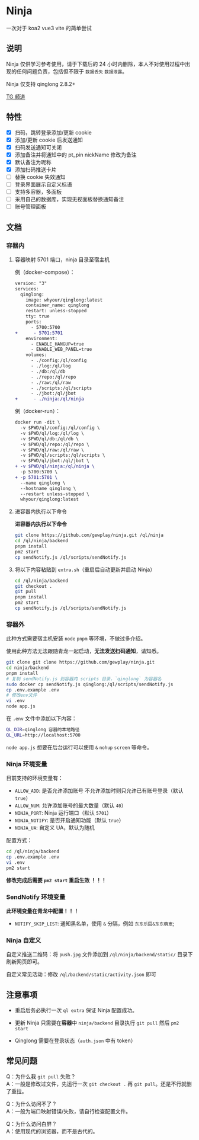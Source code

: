 # Ninja

一次对于 koa2 vue3 vite 的简单尝试

## 说明

Ninja 仅供学习参考使用，请于下载后的 24 小时内删除，本人不对使用过程中出现的任何问题负责，包括但不限于 `数据丢失` `数据泄露`。

Ninja 仅支持 qinglong 2.8.2+

[TG 频道](https://t.me/joinchat/sHKuteb_lfdjNmZl)

## 特性

- [x] 扫码，跳转登录添加/更新 cookie
- [x] 添加/更新 cookie 后发送通知
- [x] 扫码发送通知可关闭
- [x] 添加备注并将通知中的 pt_pin nickName 修改为备注
- [x] 默认备注为昵称
- [x] 添加扫码推送卡片
- [ ] 替换 cookie 失效通知
- [ ] 登录界面展示自定义标语
- [ ] 支持多容器，多面板
- [ ] 采用自己的数据库，实现无视面板替换通知备注
- [ ] 账号管理面板

## 文档

### 容器内

1. 容器映射 5701 端口，ninja 目录至宿主机

   例（docker-compose）：

   ```diff
   version: "3"
   services:
     qinglong:
       image: whyour/qinglong:latest
       container_name: qinglong
       restart: unless-stopped
       tty: true
       ports:
         - 5700:5700
   +      - 5701:5701
       environment:
         - ENABLE_HANGUP=true
         - ENABLE_WEB_PANEL=true
       volumes:
         - ./config:/ql/config
         - ./log:/ql/log
         - ./db:/ql/db
         - ./repo:/ql/repo
         - ./raw:/ql/raw
         - ./scripts:/ql/scripts
         - ./jbot:/ql/jbot
   +      - ./ninja:/ql/ninja
   ```

   例（docker-run）：

   ```diff
   docker run -dit \
     -v $PWD/ql/config:/ql/config \
     -v $PWD/ql/log:/ql/log \
     -v $PWD/ql/db:/ql/db \
     -v $PWD/ql/repo:/ql/repo \
     -v $PWD/ql/raw:/ql/raw \
     -v $PWD/ql/scripts:/ql/scripts \
     -v $PWD/ql/jbot:/ql/jbot \
   + -v $PWD/ql/ninja:/ql/ninja \
     -p 5700:5700 \
   + -p 5701:5701 \
     --name qinglong \
     --hostname qinglong \
     --restart unless-stopped \
     whyour/qinglong:latest
   ```

2. 进容器内执行以下命令

   **进容器内执行以下命令**

   ```bash
   git clone https://github.com/gewplay/ninja.git /ql/ninja
   cd /ql/ninja/backend
   pnpm install
   pm2 start
   cp sendNotify.js /ql/scripts/sendNotify.js
   ```

3. 将以下内容粘贴到 `extra.sh`（重启后自动更新并启动 Ninja）

   ```bash
   cd /ql/ninja/backend
   git checkout .
   git pull
   pnpm install
   pm2 start
   cp sendNotify.js /ql/scripts/sendNotify.js
   ```

### 容器外

此种方式需要宿主机安装 `node` `pnpm` 等环境，不做过多介绍。

使用此种方法无法跟随青龙一起启动，**无法发送扫码通知**，请知悉。

```bash
git clone git clone https://github.com/gewplay/ninja.git
cd ninja/backend
pnpm install
# 复制 sendNotify.js 到容器内 scripts 目录，`qinglong` 为容器名
sudo docker cp sendNotify.js qinglong:/ql/scripts/sendNotify.js
cp .env.example .env
# 修改env文件
vi .env
node app.js
```

在 `.env` 文件中添加以下内容：

```bash
QL_DIR=qinglong 容器的本地路径
QL_URL=http://localhost:5700
```

`node app.js` 想要在后台运行可以使用 `&` `nohup` `screen` 等命令。

### Ninja 环境变量

目前支持的环境变量有：

- `ALLOW_ADD`: 是否允许添加账号 不允许添加时则只允许已有账号登录（默认 `true`）
- `ALLOW_NUM`: 允许添加账号的最大数量（默认 `40`）
- `NINJA_PORT`: Ninja 运行端口（默认 `5701`）
- `NINJA_NOTIFY`: 是否开启通知功能（默认 `true`）
- `NINJA_UA`: 自定义 UA，默认为随机

配置方式：

```bash
cd /ql/ninja/backend
cp .env.example .env
vi .env
pm2 start
```

**修改完成后需要 `pm2 start` 重启生效 ！！！**

### SendNotify 环境变量

**此环境变量在青龙中配置！！！**

- `NOTIFY_SKIP_LIST`: 通知黑名单，使用 `&` 分隔，例如 `东东乐园&东东萌宠`;

### Ninja 自定义

自定义推送二维码：将 `push.jpg` 文件添加到 `/ql/ninja/backend/static/` 目录下刷新网页即可。

自定义常见活动：修改 `/ql/backend/static/activity.json` 即可

## 注意事项

- 重启后务必执行一次 `ql extra` 保证 Ninja 配置成功。

- 更新 Ninja 只需要在**容器**中 `ninja/backend` 目录执行 `git pull` 然后 `pm2 start`

- Qinglong 需要在登录状态（`auth.json` 中有 token）

## 常见问题

Q：为什么我 `git pull` 失败？  
A：一般是修改过文件，先运行一次 `git checkout .` 再 `git pull`。还是不行就删了重拉。

Q：为什么访问不了？  
A：一般为端口映射错误/失败，请自行检查配置文件。

Q：为什么访问白屏？  
A：使用现代的浏览器，而不是古代的。
